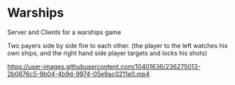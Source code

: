# Warships
Server and Clients for a warships game



Two payers side by side fire to each other. (the player to the left watches his own ships, and the right hand side player targets and locks his shots)

https://user-images.githubusercontent.com/10401636/236275013-2b0676c5-9b04-4b9d-9974-05e9ac0211e0.mp4

